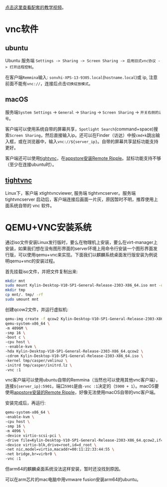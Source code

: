 <!--
https://blog.csdn.net/u011795345/article/details/78681213
https://cloud.tencent.com/developer/article/2148538

virt-install --virt-type kvm --name kylin-desktop --vcpus=4 --ram 4096 --cdrom=Kylin-Desktop-V10-SP1-General-Release-2303-ARM64.iso --disk image.qcow2,format=qcow2 --network network=default --graphics vnc,listen=0.0.0.0,port=5955 --os-type=linux

qemu-img create -f qcow2 kylin-sp1-210528.qcow2 100G
virt-install --virt-type kvm --name kylin-sp1-210528 --vcpus=4 --ram 4096 --cdrom=/root/virtual-machine/Kylin-Server-10-SP1-Release-Build20-20210518-x86_64.iso  --disk /root/virtual-machine/kylin-sp1-210528.qcow2,format=qcow2 --network network=default --graphics vnc,listen=0.0.0.0,port=5913 --os-type=linux 

-->
[点击这里查看配套的教学视频](https://chenxiaosong.com/src/blog-web/video.html)。

# vnc软件

## ubuntu

Ubuntu 服务端 `Settings -> Sharing -> Screen Sharing -> 启用旧式vnc协议 -> 打开远程控制`。

在客户端`Remmina`输入: `sonvhi-XPS-13-9305.local`(`hostname.local`)或 ip, 注意前面不能有`vnc://`，连接后点击`切换绽放模式`。

## macOS

服务端`System Settings` -> `General` -> `Sharing` -> `Screen Sharing` -> `开关右侧的i号`。

客户端可以使用系统自带的屏幕共享，`Spotlight Search`(command+space)搜索`Screen Sharing`，然后直接输入ip。还可以在Finder（访达）中按`cmd+k`跳出输入框，或在浏览器中，输入`vnc://${server_ip}`。自带的屏幕共享鼠标功能支持更好。

客户端还可以使用[tightvnc](https://www.tightvnc.com/)，在[appstore安装Remote Ripple](https://remoteripple.com/download/)。鼠标功能支持不够（至少在连接ubuntu时）。

## [tightvnc](https://www.tightvnc.com/)

Linux下，客户端 xtightvncviewer, 服务端 tightvncserver。服务端 tightvncserver 启动后，客户端连接后画面一片灰，原因暂时不明，推荐使用上面系统自带的 vnc 软件。

# QEMU+VNC安装系统

通过iso文件安装Linux发行版时，要么在物理机上安装，要么在virt-manager上安装，如果我们想在没有图形界面的server环境上用命令行安装一个图形界面发行版，可以使用qemu+vnc来实现。下面我们以麒麟系统桌面发行版安装为例说明qemu+vnc的安装过程。

首先挂载iso文件，并把文件复制出来:
```sh
mkdir mnt
sudo mount Kylin-Desktop-V10-SP1-General-Release-2303-X86_64.iso mnt -o loop
mkdir tmp
cp mnt/. tmp/ -rf
sudo umount mnt
```

创建qcow2文件，并运行虚拟机:
```sh
qemu-img create -f qcow2 Kylin-Desktop-V10-SP1-General-Release-2303-X86_64.qcow2 512G
qemu-system-x86_64 \
-m 4096M \
-smp 16 \
-boot c \
-cpu host \
--enable-kvm \
-hda Kylin-Desktop-V10-SP1-General-Release-2303-X86_64.qcow2 \
-cdrom Kylin-Desktop-V10-SP1-General-Release-2303-X86_64.iso \
-kernel tmp/casper/vmlinuz \
-initrd tmp/casper/initrd.lz \
-vnc :1
```

vnc客户端可以使用ubuntu自带的Remmina（当然也可以使用其他vnc客户端），连接`${server_ip}:5901`，端口`5901`是由`-vnc :1`决定的（`5900 + 1`）。macOS要使用[appstore安装的Remote Ripple](https://remoteripple.com/download/)，好像无法使用macOS自带的vnc客户端。

安装完成后，再运行:
```sh
qemu-system-x86_64 \
-enable-kvm \
-cpu host \
-smp 16 \
-m 4096 \
-device virtio-scsi-pci \
-drive file=Kylin-Desktop-V10-SP1-General-Release-2303-X86_64.qcow2,if=none,format=qcow2,cache=writeback,file.locking=off,id=root \
-device virtio-blk,drive=root,id=d_root \
-net nic,model=virtio,macaddr=00:11:22:33:44:55 \
-net bridge,br=virbr0 \
-vnc :1
```

但arm64的麒麟桌面系统没法这样安装，暂时还没找到原因。

可以在arm芯片的mac电脑中用vmware fusion安装arm64的ubuntu。

